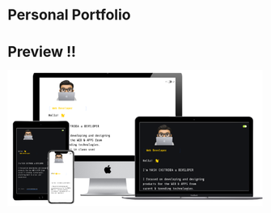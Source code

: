 # Personal Portfolio

# Preview !!
<img src="https://github.com/yashchitroda/Portfolio/blob/main/images/portfolio preview copy.jpg">
